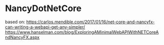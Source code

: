 # NancyDotNetCore

based on:
https://carlos.mendible.com/2017/01/16/net-core-and-nancyfx-can-writing-a-webapi-get-any-simpler/
https://www.hanselman.com/blog/ExploringAMinimalWebAPIWithNETCoreAndNancyFX.aspx
